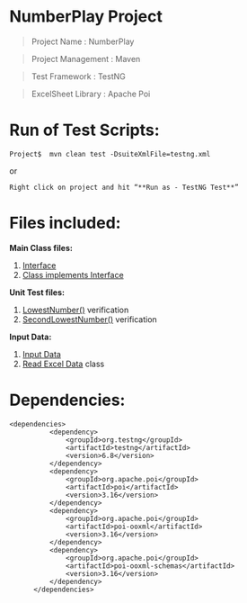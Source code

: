 # NumberPlay Project

  > Project Name 		    : NumberPlay
  
  > Project Management   : Maven
 
  > Test Framework		    : TestNG
  
  > ExcelSheet Library	  : Apache Poi


# Run of Test Scripts:

  ```
 Project$  mvn clean test -DsuiteXmlFile=testng.xml
 ```
  or
  ```
 Right click on project and hit “**Run as - TestNG Test**”
  ```


# Files included:

**Main Class files:**

  1. [Interface](https://github.com/SarithaPar/NumberPlay/blob/master/src/main/java/Exercise1/NumberPlay.java)
  2. [Class implements Interface](https://github.com/SarithaPar/NumberPlay/blob/master/src/main/java/Exercise1/NumberPlayImplement.java)


**Unit Test files:**

  1. [LowestNumber()](https://github.com/SarithaPar/NumberPlay/blob/master/src/test/java/Exercise1Test/NumberPlay_lowestTest_Excel.java) verification
  2. [SecondLowestNumber()](https://github.com/SarithaPar/NumberPlay/blob/master/src/test/java/Exercise1Test/NumberPlay_SecondLowestTest_Excel.java) verification


**Input Data:**

  1. [Input Data](https://github.com/SarithaPar/NumberPlay/blob/master/src/test/resources/Data.xlsx)
  2. [Read Excel Data](https://github.com/SarithaPar/NumberPlay/blob/master/src/test/java/InputData/ReadExcelData.java) class


# Dependencies:
 
  ```
  <dependencies>
			<dependency>
				<groupId>org.testng</groupId>
				<artifactId>testng</artifactId>
				<version>6.8</version>
			</dependency>
			<dependency>
				<groupId>org.apache.poi</groupId>
				<artifactId>poi</artifactId>
				<version>3.16</version>
			</dependency>
			<dependency>
				<groupId>org.apache.poi</groupId>
				<artifactId>poi-ooxml</artifactId>
				<version>3.16</version>
			</dependency>
			<dependency>
				<groupId>org.apache.poi</groupId>
				<artifactId>poi-ooxml-schemas</artifactId>
				<version>3.16</version>
			</dependency>
		</dependencies>
  ```

